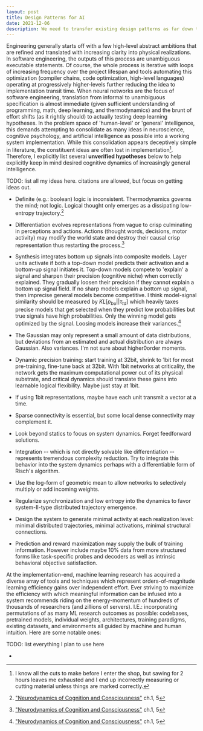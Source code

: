 ```yaml
---
layout: post
title: Design Patterns for AI
date: 2021-12-06
description: We need to transfer existing design patterns as far down the stack as possible.
---
```


Engineering generally starts off with a few high-level abstract ambitions that are refined and translated with increasing clarity into physical realizations. In software engineering, the outputs of this process are unambiguous executable statements. Of course, the whole process is iterative with loops of increasing frequency over the project lifespan and tools automating this optimization (compiler chains, code optimization, high-level languages) operating at progressively higher-levels further reducing the idea to implementation transit time. When neural networks are the focus of software engineering, translation from informal to unambiguous specification is almost immediate (given sufficient understanding of programming, math, deep learning, and thermodynamics) and the brunt of effort shifts (as it rightly should) to actually testing deep learning hypotheses. In the problem space of 'human-level' or 'general' intelligence, this demands attempting to consolidate as many ideas in neuroscience, cognitive psychology, and artificial intelligence as possible into a working system implementation. While this consolidation appears deceptively simple in literature, the constituent ideas are often lost in implementation[^1]. Therefore, I explicitly list several **unverified hypotheses** below to help explicitly keep in mind desired cognitive dynamics of increasingly general intelligence.

TODO: list all my ideas here. citations are allowed, but focus on getting ideas out.

- Definite (e.g.: boolean) logic is inconsistent. Thermodynamics governs the mind; not logic. Logical thought only emerges as a dissipating low-entropy trajectory.[^2]

- Differentiation evolves representations from vague to crisp culminating in perceptions and actions. Actions (thought words, decisions, motor activity) may modify the world state and destroy their causal crisp representation thus restarting the process.[^2]

- Synthesis integrates bottom up signals into composite models. Layer units activate if both a top-down model predicts their activation and a bottom-up signal initiates it. Top-down models compete to 'explain' a signal and sharpen their precision (cognitive niche) when correctly explained. They gradually loosen their precision if they cannot explain a bottom up signal field. If no sharp models explain a bottom up signal, then imprecise general models become competitive. I think model-signal similarity should be measured by $KL[p_{bu} || \tau_{td}]$ which heavily taxes precise models that get selected when they predict low probabilities but true signals have high probabilities. Only the winning model gets optimized by the signal. Loosing models increase their variances.[^2]

- The Gaussian may only represent a small amount of data distributions, but deviations from an estimated and actual distribution are always Gaussian. Also variances. I'm not sure about higher0order moments.

- Dynamic precision training: start training at 32bit, shrink to 1bit for most pre-training, fine-tune back at 32bit. With 1bit networks at criticality, the network gets the maximum computational power out of its physical substrate, and critical dynamics should translate these gains into learnable logical flexibility. Maybe just stay at 1bit.

- If using 1bit representations, maybe have each unit transmit a vector at a time.

- Sparse connectivity is essential, but some local dense connectivity may complement it.

- Look beyond statics to focus on system dynamics. Forget feedforward solutions.

- Integration -- which is not directly solvable like differentiation -- represents tremendous complexity reduction. Try to integrate this behavior into the system dynamics perhaps with a differentiable form of Risch's algorithm.

- Use the log-form of geometric mean to allow networks to selectively multiply or add incoming weights.

- Regularize synchronization and low entropy into the dynamics to favor system-II-type distributed trajectory emergence.

- Design the system to generate minimal activity at each realization level: minimal distributed trajectories, minimal activations, minimal structural connections.

- Prediction and reward maximization may supply the bulk of training information. However include maybe 10% data from more structured forms like task-specific probes and decoders as well as intrinsic behavioral objective satisfaction.

At the implementation-end, machine learning research has acquired a diverse array of tools and techniques which represent orders-of-magnitude learning efficiency gains over independent effort. Ever striving to maximize the efficiency with which meaningful information can be infused into a system recommends riding on the energy-momentum of hundreds of thousands of researchers (and zillions of servers). I.E.: incorporating permutations of as many ML research outcomes as possible: codebases, pretrained models, individual weights, architectures, training paradigms, existing datasets, and environments all guided by machine and human intuition. Here are some notable ones:

TODO: list everything I plan to use here

-

[^1]: I know all the cuts to make before I enter the shop, but sawing for 2 hours leaves me exhausted and I end up incorrectly measuring or cutting material unless things are marked correctly.
[^2]: ["Neurodynamics of Cognition and Consciousness"](https://link.springer.com/book/10.1007/978-3-540-73267-9) ch.1, 5
